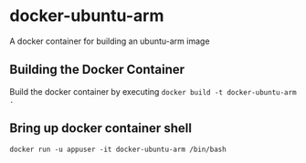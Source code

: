 # docker-ubuntu-arm
A docker container for building an ubuntu-arm image

## Building the Docker Container
Build the docker container by executing
`docker build -t docker-ubuntu-arm .`

## Bring up docker container shell
`docker run -u appuser -it docker-ubuntu-arm /bin/bash`
